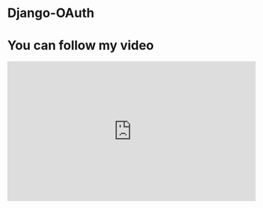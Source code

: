 # Django-OAuth
# You can follow my video
<iframe width="560" height="315" src="https://www.youtube.com/embed/aXGxT-K95io" title="YouTube video player" frameborder="0" allow="accelerometer; autoplay; clipboard-write; encrypted-media; gyroscope; picture-in-picture" allowfullscreen></iframe>
